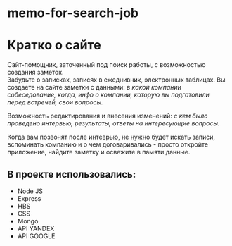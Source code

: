 # memo-for-search-job

# Кратко о сайте
Сайт-помощник, заточенный под поиск работы, с возможностью создания заметок.  
Забудьте о записках, записях в ежеднивник, электронных таблицах. 
Вы создаете на сайте заметки с данными: 
*в какой компании собеседование, 
когда, 
инфо о компании, которую вы подготовили перед встречей, 
свои вопросы.*

Возможность редактирования и внесения изменений: 
*с кем было проведено интервью, 
результаты, 
ответы на интересующие вопросы.*

Когда вам позвонят после интеврью, не нужно будет искать записи, вспоминать компанию и о чем договаривались - просто откройте приложение, найдите заметку и освежите в памяти данные.

## В проекте использовались:
- Node JS
- Express
- HBS
- CSS
- Mongo
- API YANDEX
- API GOOGLE
